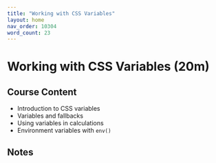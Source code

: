 ```yaml
---
title: "Working with CSS Variables"
layout: home
nav_order: 10304
word_count: 23
---
```

# Working with CSS Variables (20m)

## Course Content

- Introduction to CSS variables
- Variables and fallbacks
- Using variables in calculations
- Environment variables with `env()`

## Notes











